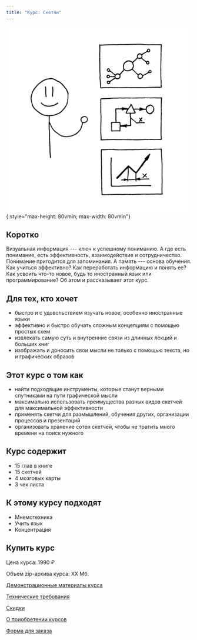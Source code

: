 ```yaml
---
title: "Курс: Скетчи"
---
```


![Титульное изображение](title.png){:style="max-height: 80vmin; max-width: 80vmin"}

## Коротко

Визуальная информация --- ключ к успешному пониманию.  А где есть
понимание, есть эффективность, взаимодействие и сотрудничество.
Понимание пригодится для запоминания.  А память --- основа обучения.
Как учиться эффективно?  Как переработать информацию и понять ее?  Как
усвоить что-то новое, будь то иностранный язык или программирование?
Об этом и рассказывает этот курс.

## Для тех, кто хочет

- быстро и с удовольствием изучать новое, особенно иностранные языки
- эффективно и быстро обучать сложным концепциям с помощью простых
  схем
- извлекать самую суть и внутренние связи из длинных лекций и больших
  книг
- изображать и доносить свои мысли не только с помощью текста, но и
  графических образов

## Этот курс о том как

- найти подходящие инструменты, которые станут верными спутниками на
  пути графической мысли
- максимально использовать преимущества разных видов скетчей для
  максимальной эффективности
- применять скетчи для размышлений, обучения других, организации
  процессов и презентаций
- организовать хранение сотен скетчей, чтобы не тратить много времени
  на поиск нужного

## Курс содержит

- 15 глав в книге
- 15 скетчей
- 4 мозговых карты
- 3 чек листа

## К этому курсу подходят

- Мнемотехника
- Учить язык
- Концентрация

## Купить курс

Цена курса: 1990 ₽

Объем zip-архива курса: XX Мб.

[Демонстрационные материалы курса](/courses/sketches/demo.zip)

[Технические требования](/help/buy.html#computer)

[Скидки](/help/buy.html#discount)

[О приобретении курсов](/help/buy.html#buy)

[Форма для заказа](/feedback.html#order_courses)
